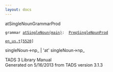 ```yaml
---
layout: docs
---
```

<span class="title">atSingleNoun</span><span class="type">GrammarProd</span>

`grammar `<span class="classExtLink">[`atSingleNoun(main)`](../object/atSingleNoun(main).html)</span>` :   `[`PrepSingleNounProd`](../object/PrepSingleNounProd.html)

[`en_us.t`](../file/en_us.t.html)`[`[`5520`](../source/en_us.t.html#5520)`]`



singleNoun-\>np\_ \| 'at' singleNoun-\>np\_





TADS 3 Library Manual  
Generated on 5/16/2013 from TADS version 3.1.3


